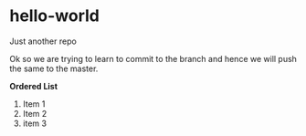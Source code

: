 # hello-world
Just another repo

Ok so we are trying to learn to commit to the branch and hence we will push the same to the master.

**Ordered List**
1. Item 1
2. Item 2
3. item 3
      
